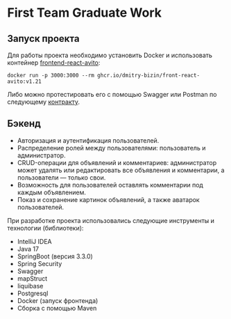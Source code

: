 # First Team Graduate Work
## Запуск проекта
Для работы проекта необходимо установить Docker и использовать контейнер
[frontend-react-avito](https://github.com/dmitry-bizin/front-react-avito/tree/v1.21):
```
docker run -p 3000:3000 --rm ghcr.io/dmitry-bizin/front-react-avito:v1.21
```
Либо можно протестировать его с помощью Swagger или Postman по следующему [контракту](https://github.com/dmitry-bizin/front-react-avito/blob/v1.21/openapi.yaml).
## Бэкенд

* Авторизация и аутентификация пользователей.
* Распределение ролей между пользователями: пользователь и администратор.
* CRUD-операции для объявлений и комментариев: администратор может удалять или редактировать все объявления и комментарии, а пользователи — только свои.
* Возможность для пользователей оставлять комментарии под каждым объявлением.
* Показ и сохранение картинок объявлений, а также аватарок пользователей.

При разработке проекта использовались следующие инструменты и технологии (библиотеки):
- IntelliJ IDEA
- Java 17
- SpringBoot (версия 3.3.0)
- Spring Security
- Swagger
- mapStruct
- liquibase
- Postgresql
- Docker (запуск фронтенда)
- Сборка с помощью Maven
